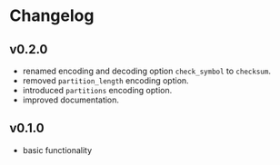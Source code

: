 # Changelog

## v0.2.0

* renamed encoding and decoding option `check_symbol` to `checksum`.
* removed `partition_length` encoding option.
* introduced `partitions` encoding option.
* improved documentation.

## v0.1.0

* basic functionality
